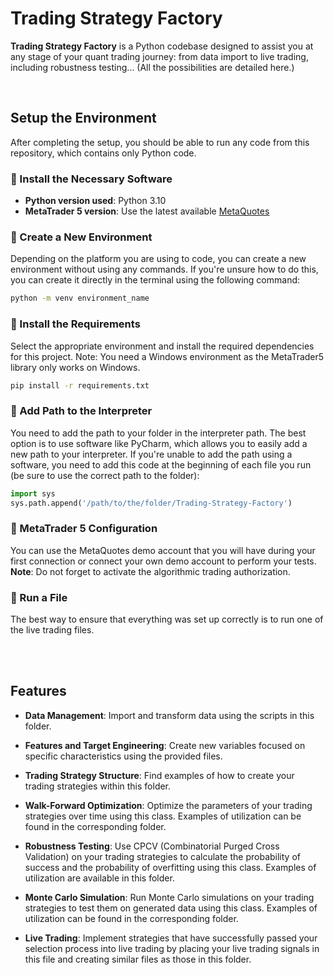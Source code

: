 # Trading Strategy Factory

**Trading Strategy Factory** is a Python codebase designed to assist you at any stage of your quant trading journey: from data import to live trading, including robustness testing... (All the possibilities are detailed here.)

<br>

## Setup the Environment

After completing the setup, you should be able to run any code from this repository, which contains only Python code.

### 🔹 Install the Necessary Software

- **Python version used**: Python 3.10
- **MetaTrader 5 version**: Use the latest available [MetaQuotes](https://www.metaquotes.net/)

### 🔹 Create a New Environment

Depending on the platform you are using to code, you can create a new environment without using any commands. If you're unsure how to do this, you can create it directly in the terminal using the following command:

```bash
python -m venv environment_name
```

### 🔹 Install the Requirements
Select the appropriate environment and install the required dependencies for this project. Note: You need a Windows environment as the MetaTrader5 library only works on Windows.
```bash
pip install -r requirements.txt
```


### 🔹 Add Path to the Interpreter
You need to add the path to your folder in the interpreter path. The best option is to use software like PyCharm, which allows you to easily add a new path to your interpreter.
If you're unable to add the path using a software, you need to add this code at the beginning of each file you run (be sure to use the correct path to the folder):
```py
import sys
sys.path.append('/path/to/the/folder/Trading-Strategy-Factory')
```

### 🔹 MetaTrader 5 Configuration
You can use the MetaQuotes demo account that you will have during your first connection or connect your own demo account to perform your tests.  
**Note**: Do not forget to activate the algorithmic trading authorization.

### 🔹 Run a File
The best way to ensure that everything was set up correctly is to run one of the live trading files.

<br>
<br> 

## Features

- **Data Management**: Import and transform data using the scripts in this folder.

- **Features and Target Engineering**: Create new variables focused on specific characteristics using the provided files.

- **Trading Strategy Structure**: Find examples of how to create your trading strategies within this folder.

- **Walk-Forward Optimization**: Optimize the parameters of your trading strategies over time using this class. Examples of utilization can be found in the corresponding folder.

- **Robustness Testing**: Use CPCV (Combinatorial Purged Cross Validation) on your trading strategies to calculate the probability of success and the probability of overfitting using this class. Examples of utilization are available in this folder.

- **Monte Carlo Simulation**: Run Monte Carlo simulations on your trading strategies to test them on generated data using this class. Examples of utilization can be found in the corresponding folder.

- **Live Trading**: Implement strategies that have successfully passed your selection process into live trading by placing your live trading signals in this file and creating similar files as those in this folder.
